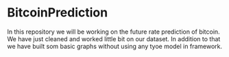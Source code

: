 # BitcoinPrediction
In this repository we will be working on the future rate prediction of bitcoin.
We have just cleaned and worked little bit on our dataset. 
In addition to that we have built som basic graphs without using any tyoe model in framework.
